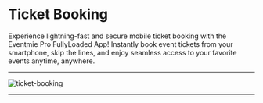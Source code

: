 # Ticket Booking

Experience lightning-fast and secure mobile ticket booking with the Eventmie Pro FullyLoaded App! Instantly book event tickets from your smartphone, skip the lines, and enjoy seamless access to your favorite events anytime, anywhere.

---

![ticket-booking](/images/v3/App-ticket-booking-image-2.webp "ticket-booking")

---